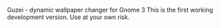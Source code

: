 Guzei - dynamic wallpaper changer for Gnome 3
This is the first working development version.
Use at your own risk.
